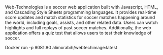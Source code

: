 Web-Technologies
Is a soccer web application built with Javascript, HTML, and Cascading Style Sheets programming languages. It provides real-time score updates and match statistics for soccer matches happening around the world, including goals, assists, and other related data. Users can watch highlights and full replays of past soccer matches. Additionally, the web application offers a quiz test that allows users to test their knowledge of soccer.


Docker run -p 8081:80 alimorabih/webtechimage:latest
